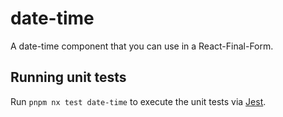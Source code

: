 # date-time

A date-time component that you can use in a React-Final-Form.

## Running unit tests

Run `pnpm nx test date-time` to execute the unit tests via
[Jest](https://jestjs.io).
